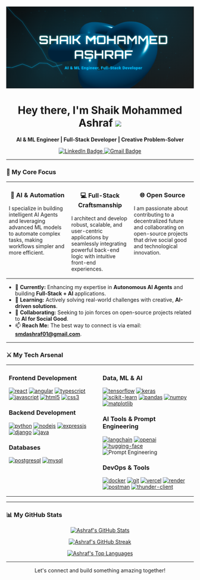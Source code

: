 <p align="center">
  <img src="https://raw.githubusercontent.com/Ashraf0705/my-portfolio/main/assets/HOME_PAGE.png" alt="Shaik Mohammed Ashraf - AI & ML Engineer, Full-Stack Developer"/>
</p>

<div align="center">
  <h1>
    Hey there, I'm Shaik Mohammed Ashraf
    <img src="https://media.giphy.com/media/hvRJCLFzcasrR4ia7z/giphy.gif" width="35px"/>
  </h1>
  <p><strong>AI & ML Engineer | Full-Stack Developer | Creative Problem-Solver</strong></p>
  
  <div id="badges">
    <a href="https://www.linkedin.com/in/ashrafshaikmohammed/" target="_blank">
      <img src="https://img.shields.io/badge/LinkedIn-0077B5?style=for-the-badge&logo=linkedin&logoColor=white" alt="LinkedIn Badge"/>
    </a>
    <a href="mailto:smdashraf01@gmail.com" target="_blank">
      <img src="https://img.shields.io/badge/Gmail-D14836?style=for-the-badge&logo=gmail&logoColor=white" alt="Gmail Badge"/>
    </a>
  </div>
</div>

---

### 🚀 My Core Focus

<table width="100%">
  <tr>
    <td width="33%" valign="top" align="center">
      <h3>🤖 AI & Automation</h3>
      <p align="left">I specialize in building intelligent AI Agents and leveraging advanced ML models to automate complex tasks, making workflows simpler and more efficient.</p>
    </td>
    <td width="33%" valign="top" align="center">
      <h3>💻 Full-Stack Craftsmanship</h3>
      <p align="left">I architect and develop robust, scalable, and user-centric applications by seamlessly integrating powerful back-end logic with intuitive front-end experiences.</p>
    </td>
    <td width="33%" valign="top" align="center">
      <h3>🌐 Open Source</h3>
      <p align="left">I am passionate about contributing to a decentralized future and collaborating on open-source projects that drive social good and technological innovation.</p>
    </td>
  </tr>
</table>

- 🔭 **Currently:** Enhancing my expertise in **Autonomous AI Agents** and building **Full-Stack + AI** applications.
- 🌱 **Learning:** Actively solving real-world challenges with creative, **AI-driven solutions**.
- 👯 **Collaborating:** Seeking to join forces on open-source projects related to **AI for Social Good**.
- 📫 **Reach Me:** The best way to connect is via email: **smdashraf01@gmail.com**.

---

### ⚔️ My Tech Arsenal

<table>
  <tr>
    <td valign="top" width="50%">
      <h3>Frontend Development</h3>
      <p align="left"> 
        <a href="https://reactjs.org/" target="_blank"><img src="https://img.shields.io/badge/React-20232A?style=for-the-badge&logo=react&logoColor=61DAFB" alt="react"/></a>
        <a href="https://angular.io" target="_blank"><img src="https://img.shields.io/badge/Angular-DD0031?style=for-the-badge&logo=angular&logoColor=white" alt="angular"/></a>
        <a href="https://www.typescriptlang.org/" target="_blank"><img src="https://img.shields.io/badge/TypeScript-3178C6?style=for-the-badge&logo=typescript&logoColor=white" alt="typescript"/></a>
        <a href="https://developer.mozilla.org/en-US/docs/Web/JavaScript" target="_blank"><img src="https://img.shields.io/badge/JavaScript-F7DF1E?style=for-the-badge&logo=javascript&logoColor=black" alt="javascript"/></a> 
        <a href="https://www.w3.org/html/" target="_blank"><img src="https://img.shields.io/badge/HTML5-E34F26?style=for-the-badge&logo=html5&logoColor=white" alt="html5"/></a> 
        <a href="https://www.w3schools.com/css/" target="_blank"><img src="https://img.shields.io/badge/CSS3-1572B6?style=for-the-badge&logo=css3&logoColor=white" alt="css3"/></a>
      </p>
      <h3>Backend Development</h3>
      <p align="left">
        <a href="https://www.python.org" target="_blank"><img src="https://img.shields.io/badge/Python-3776AB?style=for-the-badge&logo=python&logoColor=white" alt="python"/></a>
        <a href="https://nodejs.org" target="_blank"><img src="https://img.shields.io/badge/Node.js-339933?style=for-the-badge&logo=nodedotjs&logoColor=white" alt="nodejs"/></a>
        <a href="https://expressjs.com" target="_blank"><img src="https://img.shields.io/badge/Express.js-000000?style=for-the-badge&logo=express&logoColor=white" alt="expressjs"/></a>
        <a href="https://www.djangoproject.com/" target="_blank"><img src="https://img.shields.io/badge/Django-092E20?style=for-the-badge&logo=django&logoColor=white" alt="django"/></a>
        <a href="https://www.java.com" target="_blank"><img src="https://img.shields.io/badge/Java-ED8B00?style=for-the-badge&logo=openjdk&logoColor=white" alt="java"/></a>
      </p>
      <h3>Databases</h3>
      <p align="left">
        <a href="https://www.postgresql.org" target="_blank"><img src="https://img.shields.io/badge/PostgreSQL-316192?style=for-the-badge&logo=postgresql&logoColor=white" alt="postgresql"/></a>
        <a href="https://www.mysql.com/" target="_blank"><img src="https://img.shields.io/badge/MySQL-4479A1?style=for-the-badge&logo=mysql&logoColor=white" alt="mysql"/></a> 
      </p>
    </td>
    <td valign="top" width="50%">
      <h3>Data, ML & AI</h3>
      <p align="left">
        <a href="https://www.tensorflow.org" target="_blank"><img src="https://img.shields.io/badge/TensorFlow-FF6F00?style=for-the-badge&logo=tensorflow&logoColor=white" alt="tensorflow"/></a>
        <a href="https://keras.io/" target="_blank"><img src="https://img.shields.io/badge/Keras-D00000?style=for-the-badge&logo=keras&logoColor=white" alt="keras"/></a>
        <a href="https://scikit-learn.org/" target="_blank"><img src="https://img.shields.io/badge/scikit_learn-F7931E?style=for-the-badge&logo=scikitlearn&logoColor=white" alt="scikit-learn"/></a>
        <a href="https://pandas.pydata.org/" target="_blank"><img src="https://img.shields.io/badge/Pandas-150458?style=for-the-badge&logo=pandas&logoColor=white" alt="pandas"/></a>
        <a href="https://numpy.org/" target="_blank"><img src="https://img.shields.io/badge/Numpy-013243?style=for-the-badge&logo=numpy&logoColor=white" alt="numpy"/></a>
        <a href="https://matplotlib.org/" target="_blank"><img src="https://img.shields.io/badge/Matplotlib-3151A2?style=for-the-badge&logo=matplotlib&logoColor=white" alt="matplotlib"/></a>
      </p>
      <h3>AI Tools & Prompt Engineering</h3>
      <p align="left">
        <a href="https://www.langchain.com/" target="_blank"><img src="https://img.shields.io/badge/LangChain-020100?style=for-the-badge&logo=langchain&logoColor=white" alt="langchain"/></a>
        <a href="https://openai.com/" target="_blank"><img src="https://img.shields.io/badge/OpenAI-412991?style=for-the-badge&logo=openai&logoColor=white" alt="openai"/></a>
        <a href="https://huggingface.co/" target="_blank"><img src="https://img.shields.io/badge/Hugging_Face-FFD21E?style=for-the-badge&logo=huggingface&logoColor=black" alt="hugging-face"/></a>
        <img src="https://img.shields.io/badge/Prompt_Engineering-blueviolet?style=for-the-badge" alt="Prompt Engineering"/>
      </p>
      <h3>DevOps & Tools</h3>
      <p align="left">
        <a href="https://www.docker.com/" target="_blank"><img src="https://img.shields.io/badge/Docker-2496ED?style=for-the-badge&logo=docker&logoColor=white" alt="docker"/></a>
        <a href="https://git-scm.com/" target="_blank"><img src="https://img.shields.io/badge/GIT-E44C30?style=for-the-badge&logo=git&logoColor=white" alt="git"/></a>
        <a href="https://vercel.com/" target="_blank"><img src="https://img.shields.io/badge/Vercel-000000?style=for-the-badge&logo=vercel&logoColor=white" alt="vercel"/></a> 
        <a href="https://render.com/" target="_blank"><img src="https://img.shields.io/badge/Render-46E3B7?style=for-the-badge&logo=render&logoColor=white" alt="render"/></a>
        <a href="https://www.postman.com/" target="_blank"><img src="https://img.shields.io/badge/Postman-FF6C37?style=for-the-badge&logo=postman&logoColor=white" alt="postman"/></a>
        <a href="https://www.thunderclient.com/" target="_blank"><img src="https://img.shields.io/badge/Thunder_Client-2563EB?style=for-the-badge&logo=thunder-client&logoColor=white" alt="thunder-client"/></a>
      </p>
    </td>
  </tr>
</table>

---

### 📊 My GitHub Stats

<p align="center">
  <a href="https://github.com/Ashraf0705">
    <img src="https://github-readme-stats.vercel.app/api?username=Ashraf0705&show_icons=true&theme=dracula&include_all_commits=true&count_private=true" alt="Ashraf's GitHub Stats"/>
  </a>
</p>
<p align="center">
  <a href="https://github.com/Ashraf0705">
    <img src="https://streak-stats.demolab.com/?user=Ashraf0705&theme=dracula&hide_border=true" alt="Ashraf's GitHub Streak"/>
  </a>
</p>
<p align="center">
  <a href="https://github.com/Ashraf0705">
    <img src="https://github-readme-stats.vercel.app/api/top-langs/?username=Ashraf0705&layout=compact&langs_count=8&theme=dracula" alt="Ashraf's Top Languages"/>
  </a>
</p>
  
---

<p align="center">
  Let's connect and build something amazing together!
</p>
